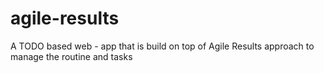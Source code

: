 # agile-results

A TODO based web - app that is build on top of Agile Results approach to manage the routine and tasks